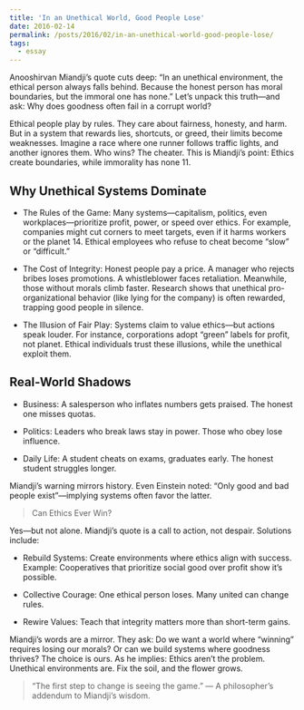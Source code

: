 ```yaml
---
title: 'In an Unethical World, Good People Lose'
date: 2016-02-14
permalink: /posts/2016/02/in-an-unethical-world-good-people-lose/
tags:
  - essay
---
```


Anooshirvan Miandji’s quote cuts deep: “In an unethical environment, the ethical person always falls behind. Because the honest person has moral boundaries, but the immoral one has none.” Let’s unpack this truth—and ask: Why does goodness often fail in a corrupt world?

Ethical people play by rules. They care about fairness, honesty, and harm. But in a system that rewards lies, shortcuts, or greed, their limits become weaknesses. Imagine a race where one runner follows traffic lights, and another ignores them. Who wins? The cheater. This is Miandji’s point: Ethics create boundaries, while immorality has none 11.

## Why Unethical Systems Dominate

* The Rules of the Game: Many systems—capitalism, politics, even workplaces—prioritize profit, power, or speed over ethics. For example, companies might cut corners to meet targets, even if it harms workers or the planet 14. Ethical employees who refuse to cheat become “slow” or “difficult.”

* The Cost of Integrity: Honest people pay a price. A manager who rejects bribes loses promotions. A whistleblower faces retaliation. Meanwhile, those without morals climb faster. Research shows that unethical pro-organizational behavior (like lying for the company) is often rewarded, trapping good people in silence.

* The Illusion of Fair Play: Systems claim to value ethics—but actions speak louder. For instance, corporations adopt “green” labels for profit, not planet. Ethical individuals trust these illusions, while the unethical exploit them.

## Real-World Shadows

* Business: A salesperson who inflates numbers gets praised. The honest one misses quotas.

* Politics: Leaders who break laws stay in power. Those who obey lose influence.

* Daily Life: A student cheats on exams, graduates early. The honest student struggles longer.

Miandji’s warning mirrors history. Even Einstein noted: “Only good and bad people exist”—implying systems often favor the latter.

> Can Ethics Ever Win?

Yes—but not alone. Miandji’s quote is a call to action, not despair. Solutions include:

* Rebuild Systems: Create environments where ethics align with success. Example: Cooperatives that prioritize social good over profit show it’s possible.

* Collective Courage: One ethical person loses. Many united can change rules.

* Rewire Values: Teach that integrity matters more than short-term gains.

Miandji’s words are a mirror. They ask: Do we want a world where “winning” requires losing our morals? Or can we build systems where goodness thrives? The choice is ours. As he implies: Ethics aren’t the problem. Unethical environments are. Fix the soil, and the flower grows.

> “The first step to change is seeing the game.” — A philosopher’s addendum to Miandji’s wisdom.
